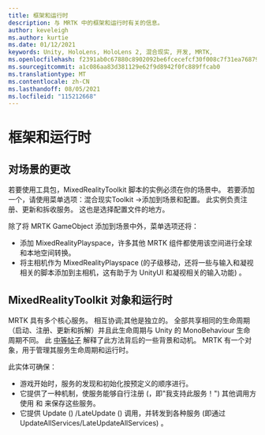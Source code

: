 ```yaml
---
title: 框架和运行时
description: 与 MRTK 中的框架和运行时有关的信息。
author: keveleigh
ms.author: kurtie
ms.date: 01/12/2021
keywords: Unity, HoloLens, HoloLens 2, 混合现实, 开发, MRTK,
ms.openlocfilehash: f2391ab0c67880c8902092be6fcecefcf30f008c7f31ea76879d399e35e1491b
ms.sourcegitcommit: a1c086aa83d381129e62f9d8942f0fc889ffcab0
ms.translationtype: MT
ms.contentlocale: zh-CN
ms.lasthandoff: 08/05/2021
ms.locfileid: "115212668"
---
```

# <a name="framework-and-runtime"></a>框架和运行时

## <a name="changes-to-the-scene"></a>对场景的更改

若要使用工具包，MixedRealityToolkit 脚本的实例必须在你的场景中。
若要添加一个，请使用菜单选项：混合现实Toolkit ->添加到场景和配置。 此实例负责注册、更新和拆收服务。 这也是选择配置文件的地方。

除了将 MRTK GameObject 添加到场景中外，菜单选项还将：

- 添加 MixedRealityPlayspace，许多其他 MRTK 组件都使用该空间进行全球和本地空间转换。
- 将主相机作为 MixedRealityPlayspace (的子级移动，还将一些与输入和凝视相关的脚本添加到主相机，这有助于为 UnityUI 和凝视相关的输入功能) 。

## <a name="mixedrealitytoolkit-object-and-runtime"></a>MixedRealityToolkit 对象和运行时

MRTK 具有多个核心服务。 相互协调;其他是独立的。
全部共享相同的生命周期（启动、注册、更新和拆解）并且此生命周期与 Unity 的 MonoBehaviour 生命周期不同。 此 [中等帖子](https://medium.com/@stephen_hodgson/the-mixed-reality-framework-6fdb5c11feb2) 解释了此方法背后的一些背景和动机。 MRTK 有一个对象，用于管理其服务生命周期和运行时。

此实体可确保：

- 游戏开始时，服务的发现和初始化按预定义的顺序进行。
- 它提供了一种机制，使服务能够自行注册 (，即"我支持此服务！") 其他调用方使用 和 来保存这些服务。
- 它提供 Update () /LateUpdate () 调用，并转发到各种服务 (即通过 UpdateAllServices/LateUpdateAllServices) 。
